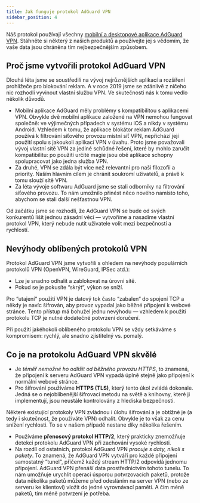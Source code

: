 ```yaml
---
title: Jak funguje protokol AdGuard VPN
sidebar_position: 4
---
```


Náš protokol používají všechny [mobilní a desktopové aplikace AdGuard VPN](https://adguard-vpn.com/welcome.html). Stáhněte si některý z našich produktů a používejte jej s vědomím, že vaše data jsou chráněna tím nejbezpečnějším způsobem.

## Proč jsme vytvořili protokol AdGuard VPN

Dlouhá léta jsme se soustředili na vývoj nejrůznějších aplikací a rozšíření prohlížeče pro blokování reklam. A v roce 2019 jsme se zdánlivě z ničeho nic rozhodli vyvinout vlastní službu VPN. Ve skutečnosti nás k tomu vedlo několik důvodů.

- Mobilní aplikace AdGuard měly problémy s kompatibilitou s aplikacemi VPN. Obvykle dvě mobilní aplikace založené na VPN nemohou fungovat společně: ve výjimečných případech v systému iOS a nikdy v systému Android. Vzhledem k tomu, že aplikace blokátor reklam AdGuard používá k filtrování síťového provozu místní síť VPN, nepřichází její použití spolu s jakoukoli aplikací VPN v úvahu. Proto jsme považovali vývoj vlastní sítě VPN za jediné schůdné řešení, které by mohlo zaručit kompatibilitu: po použití určité magie jsou obě aplikace schopny spolupracovat jako jedna služba VPN.
- Za druhé, VPN se zdála být více než relevantní pro naši filozofii a priority. Naším hlavním cílem je chránit soukromí uživatelů, a právě k tomu slouží sítě VPN.
- Za léta vývoje softwaru AdGuard jsme se stali odborníky na filtrování síťového provozu. To nám umožnilo přinést něco nového namísto toho, abychom se stali další nešťastnou VPN.

Od začátku jsme se rozhodli, že AdGuard VPN se bude od svých konkurentů lišit jednou zásadní věcí — vytvoříme a nasadíme vlastní protokol VPN, který nebude nutit uživatele volit mezi bezpečností a rychlostí.

## Nevýhody oblíbených protokolů VPN

Protokol AdGuard VPN jsme vytvořili s ohledem na nevýhody populárních protokolů VPN (OpenVPN, WireGuard, IPSec atd.):

- Lze je snadno odhalit a zablokovat na úrovni sítě.
- Pokud se je pokusíte “skrýt“, výkon se sníží.

Pro “utajení“ použití VPN je datový tok často “zabalen“ do spojení TCP a někdy je navíc šifrován, aby provoz vypadal jako běžné připojení k webové stránce. Tento přístup má bohužel jednu nevýhodu — vzhledem k použití protokolu TCP je nutné dodatečné potvrzení doručení.

Při použití jakéhokoli oblíbeného protokolu VPN se vždy setkáváme s kompromisem: rychlý, ale snadno zjistitelný vs. pomalý.

## Co je na protokolu AdGuard VPN skvělé

- Je *téměř nemožné ho odlišit od běžného provozu HTTPS*, to znamená, že připojení k serveru AdGuard VPN vypadá úplně stejně jako připojení k normální webové stránce.
- Pro šifrování používáme **HTTPS (TLS)**, který tento úkol zvládá dokonale. Jedná se o nejoblíbenější šifrovací metodu na světě a knihovny, které ji implementují, jsou neustále kontrolovány z hlediska bezpečnosti.

Některé existující protokoly VPN zvládnou i úlohu šifrování a je obtížné je (a tedy i skutečnost, že používáte VPN) odhalit. Obvykle je to však za cenu snížení rychlosti. To se v našem případě nestane díky několika řešením.

- Používáme **přenosový protokol HTTP/2**, který prakticky znemožňuje detekci protokolu AdGuard VPN při zachování vysoké rychlosti.
- Na rozdíl od ostatních, protokol AdGuard VPN *pracuje s daty, nikoli s pakety*. To znamená, že AdGuard VPN vytváří pro každé připojení samostatný “tunel“, přičemž každý stream HTTP/2 odpovídá jednomu připojení. AdGuard VPN přenáší data prostřednictvím tohoto tunelu. To nám umožňuje urychlit operaci úsporou potvrzovacích paketů, protože data několika paketů můžeme před odesláním na server VPN (nebo ze serveru ke klientovi) vložit do jedné vyrovnávací paměti. A čím méně paketů, tím méně potvrzení je potřeba.
